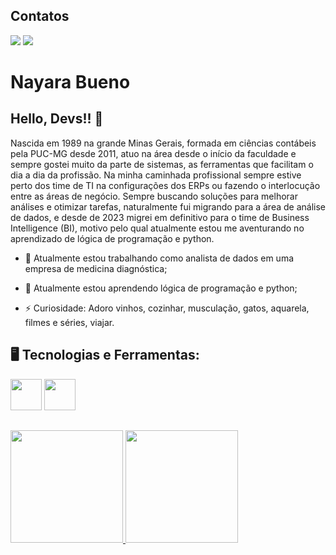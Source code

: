 <!-- **nanaaabueno/nanaaabueno** is a ✨ _special_ ✨ repository because its `README.md` (this file) appears on your GitHub profile. -->
## Contatos
<div>
<a href = "mailto:nayaraaabueno@yahoo.com.br"><img loading="lazy" src="https://img.shields.io/badge/YAHOO-blueviolet?style=for-the-badge&logo=gmail&logoColor=white" target="_blank"></a>
<a href="https://www.linkedin.com/in/nayaraaabueno" target="_blank"><img loading="lazy" src="https://img.shields.io/badge/-LinkedIn-%230077B5?style=for-the-badge&logo=linkedin&logoColor=white" target="_blank"></a>   
</div>

# Nayara Bueno 
## Hello, Devs!! 👋

Nascida em 1989 na grande Minas Gerais, formada em ciências contábeis pela PUC-MG desde 2011, atuo na área desde o início da faculdade e sempre gostei muito da parte de sistemas, as ferramentas que facilitam o dia a dia da profissão.
Na minha caminhada profissional sempre estive perto dos time de TI na configurações dos ERPs ou fazendo o interlocução entre as áreas de negócio. Sempre buscando soluções para melhorar análises e otimizar tarefas, naturalmente fui migrando para a área de análise de dados, e desde de 2023 migrei em definitivo para o time de Business Intelligence (BI), motivo pelo qual atualmente estou me aventurando no aprendizado de lógica de programação e python.

- 🔭 Atualmente estou trabalhando como analista de dados em uma empresa de medicina diagnóstica;
  
- 🌱 Atualmente estou aprendendo lógica de programação e python; 
          
- ⚡ Curiosidade: Adoro vinhos, cozinhar, musculação, gatos, aquarela, filmes e séries, viajar.

## 🖥️ Tecnologias e Ferramentas:
<img loading="lazy" src="https://cdn.jsdelivr.net/gh/devicons/devicon@latest/icons/microsoftsqlserver/microsoftsqlserver-original-wordmark.svg" width="50" height="50"/> <img loading="lazy" src="https://cdn.jsdelivr.net/gh/devicons/devicon@latest/icons/python/python-original-wordmark.svg" width="50" height="50"/>

##
<div>
<a href="https://github.com/seu-usuário-aqui">
<img loading="lazy" height="180em" src="https://github-readme-stats.vercel.app/api/top-langs/?username=nanaaabueno&layout=compact&langs_count=7&theme=dracula"/>
<img loading="lazy" height="180em" src="https://github-readme-stats.vercel.app/api?username=nanaaabueno&show_icons=true&theme=dracula&include_all_commits=true&count_private=true"/>
</div>
          


